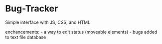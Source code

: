# Bug-Tracker
Simple interface with JS, CSS, and HTML

enchancements:
	- a way to edit status (moveable elements)
	- bugs added to text file database

